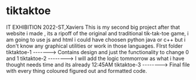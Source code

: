 # tiktaktoe
IT EXHIBITION 2022-ST,Xaviers
This is my second big project after that website i made , 
its a ripoff of the original and traditional tik-tak-toe game, i am going to use js and html i could have choosen python java or c++ but i don't know any graphical utilities or work in those languages.
FIrst folder
tiktaktoe-1 
-------> Contains design and just the functionality to change 0 and 1
tiktaktoe-2
--------> I will add the logic tommorrow as what i have thought needs time and its already 12:45AM
tiktaktoe-3
--------> Final file with every thing coloured figured out and formatted code.
